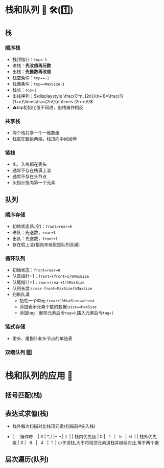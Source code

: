 # 栈和队列 🔨 🛠️(1️⃣)

## 栈

### 顺序栈

- 栈顶指针：`top=-1`
- 进栈：**先改值再压数**
- 出栈：**先推数再改值**
- 栈空条件：`top==-1`
- 栈满条件：`top==MaxSize-1`
- 栈长：`top+1`
- 出栈序列：$\displaystyle \frac{C^n_{2n}}{n+1}=\frac{1}{1+n}\times\frac{2n!}{n!\times (2n-n)!}$
- ⚠️top初始化值不同进，出栈操作相反

### 共享栈

- 两个栈共享一个一维数组
- 栈底在数组两端，栈顶向中间延伸

### 链栈

- 出、入栈都在表头
- 通常不存在栈满上溢
- 通常不存在头节点
- 头指针指向第一个元素

## 队列

### 顺序存储

- 初始状态(队空)：`front=rear=0`
- 进队：先送数，`rear+1`
- 出队：先送数，`front+1`
- 存在假上溢(指向末端但是队列没满)

### 循环队列

- 初始状态：`front=rear=0`
- 队首指针+1：`front=(front+1)%MaxSize`
- 队尾指针+1：`rear=(rear+1)%MaxSize`
- 队列长度:`(rear-front+MaxSize)%MaxSize`
- 判断队满
  - 牺牲一个单元:`(rear+)%MaxSize==front`
  - 添加表示元素个数的数据:`size==MaxSize`
  - 添加tag：删除元素后令`tag=0`,插入元素后令`tag=1`

### 链式存储

- 带头、尾指针和头节点的单链表

### 双端队列 0️⃣

# 栈和队列的应用 🔨

## 括号匹配(栈)

## 表达式求值(栈)

- 栈外每次扫描对比栈顶元素(扫描前#先入栈)

- |  $\quad$操作符$\:\:\:\:$| # |$\:*,/\:$|$+\:-$|$\:\:)\:\:$|
|  栈内优先级 | $0$ |$\:\:\:1\:\:\:$|$\:\:\:5\:\:\:$|$\:\:6\:\:$|
| 栈外优先级  | $0$ |$\:\:\:6\:\:\:$|$\:\:\:4\:\:\:$|$\:\:1\:\:$|
小于进栈,大于将栈顶元素退栈并继续对比,等于两个退


## 层次遍历(队列)
